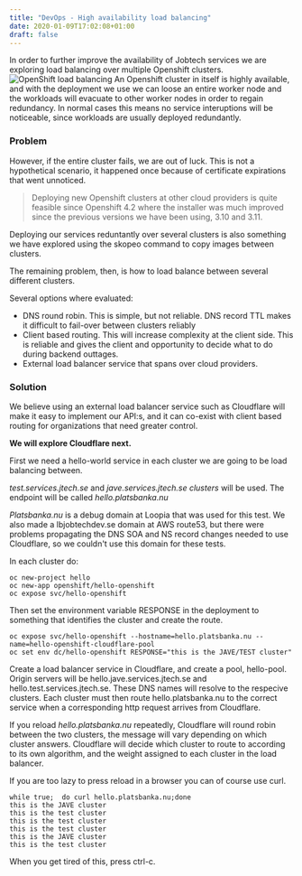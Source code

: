 ```yaml
---
title: "DevOps - High availability load balancing"
date: 2020-01-09T17:02:08+01:00
draft: false
---
```


In order to further improve the availability of Jobtech services we
are exploring load balancing over multiple Openshift clusters.
![OpenShift load balancing](../../openshift.jpeg)
An Openshift cluster in itself is highly available, and with the
deployment we use we can loose an entire worker node and the workloads
will evacuate to other worker nodes in order to regain redundancy. In
normal cases this means no service interuptions will be noticeable,
since workloads are usually deployed redundantly.
### Problem
However, if the entire cluster fails, we are out of luck. This is not
a hypothetical scenario, it happened once because of certificate
expirations that went unnoticed.

> Deploying new Openshift clusters at other cloud providers is quite
> feasible since Openshift 4.2 where the installer was much improved
> since the previous versions we have been using, 3.10 and 3.11.

Deploying our services reduntantly over several clusters is also
something we have explored using the skopeo command to copy images
between clusters.

The remaining problem, then, is how to load balance between several
different clusters.

Several options where evaluated:

+ DNS round robin. This is simple, but not reliable. DNS record TTL
makes it difficult to fail-over between clusters reliably
+ Client based routing. This will increase complexity at the client
side. This is reliable and gives the client and opportunity to decide
what to do during backend outtages.
+ External load balancer service that spans over cloud providers.

### Solution
We believe using an external load balancer service such as Cloudflare
will make it easy to implement our API:s, and it can co-exist with
client based routing for organizations that need greater control.

**We will explore Cloudflare next.**

First we need a hello-world service in each cluster we are going to be
load balancing between.

*test.services.jtech.se* and *jave.services.jtech.se clusters* will be
used. The endpoint will be called *hello.platsbanka.nu*

*Platsbanka.nu* is a debug domain at Loopia that was used for this test. We also
made a lbjobtechdev.se domain at AWS route53, but there were problems
propagating the DNS SOA and NS record changes needed to use
Cloudflare, so we couldn't use this domain for these tests.

In each cluster do:

```
oc new-project hello
oc new-app openshift/hello-openshift
oc expose svc/hello-openshift
```

Then set the environment variable RESPONSE in the deployment to
something that identifies the cluster and create the route.
```
oc expose svc/hello-openshift --hostname=hello.platsbanka.nu --name=hello-openshift-cloudflare-pool
oc set env dc/hello-openshift RESPONSE="this is the JAVE/TEST cluster"
```
Create a load balancer service in Cloudflare, and create a pool,
hello-pool. Origin servers will be hello.jave.services.jtech.se and
hello.test.services.jtech.se. These DNS names will resolve to the
respecive clusters. Each cluster must then route hello.platsbanka.nu
to the correct service when a corresponding http request arrives from Cloudflare.

If you reload *hello.platsbanka.nu* repeatedly, Cloudflare will
round robin between the two clusters, the message will vary depending on
which cluster answers. Cloudflare will decide which cluster to route
to according to its own algorithm, and the weight assigned to each
cluster in the load balancer.

If you are too lazy to press reload in a browser you can of course use
curl.

```
while true;  do curl hello.platsbanka.nu;done
this is the JAVE cluster
this is the test cluster
this is the test cluster
this is the test cluster
this is the JAVE cluster
this is the test cluster
```

When you get tired of this, press ctrl-c.
